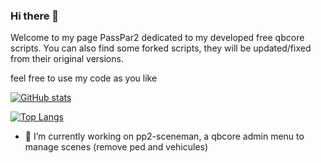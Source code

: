 ### Hi there 👋
Welcome to my page PassPar2 dedicated to my developed free qbcore scripts.
You can also find some forked scripts, they will be updated/fixed from their original versions.

feel free to use my code as you like

[![GitHub stats](https://github-readme-stats.vercel.app/api?username=abdel1touimi&count_private=true&show_icons=true&include_all_commits=true)](https://github.com/anuraghazra/github-readme-stats)

[![Top Langs](https://github-readme-stats.vercel.app/api/top-langs/?username=abdel1touimi&layout=compact)](https://github.com/anuraghazra/github-readme-stats)

- 🔭 I’m currently working on pp2-sceneman, a qbcore admin menu to manage scenes (remove ped and vehicules)
